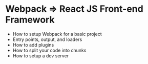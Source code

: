 # Webpack => React JS Front-end Framework

* How to setup Webpack for a basic project
* Entry points, output, and loaders
* How to add plugins
* How to split your code into chunks
* How to setup a dev server